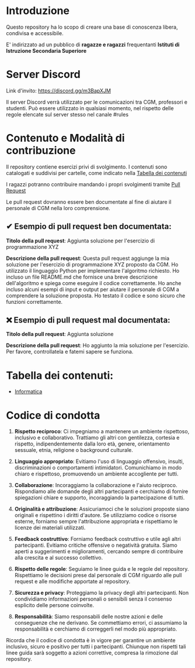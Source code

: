 # Introduzione

Questo repository ha lo scopo di creare una base di conoscenza libera, condivisa e accessibile.

E' indirizzato ad un pubblico di **ragazze e ragazzi** frequentanti **Istituti di Istruzione Secondaria Superiore**

# Server Discord
Link d'invito: https://discord.gg/m3BapXJM

Il server Discord verrà utilizzato per le comunicazioni tra CGM, professori e studenti. Può essere utilizzato in qualsiasi momento, nel rispetto delle regole elencate sul server stesso nel canale #rules

# Contenuto e Modalità di contribuzione

Il repository contiene esercizi privi di svolgimento. I contenuti sono catalogati e suddivisi per cartelle, come indicato nella [Tabella dei contenuti](#toc)

I ragazzi potranno contribuire mandando i propri svolgimenti tramite [Pull Request](https://docs.github.com/en/pull-requests/collaborating-with-pull-requests/proposing-changes-to-your-work-with-pull-requests/about-pull-requests)

Le pull request dovranno essere ben documentate al fine di aiutare il personale di CGM nella loro comprensione.

## ✔ Esempio di pull request ben documentata:

**Titolo della pull request**: Aggiunta soluzione per l'esercizio di programmazione XYZ

**Descrizione della pull request**:
Questa pull request aggiunge la mia soluzione per l'esercizio di programmazione XYZ proposto da CGM. Ho utilizzato il linguaggio Python per implementare l'algoritmo richiesto. Ho incluso un file README.md che fornisce una breve descrizione dell'algoritmo e spiega come eseguire il codice correttamente. Ho anche incluso alcuni esempi di input e output per aiutare il personale di CGM a comprendere la soluzione proposta. Ho testato il codice e sono sicuro che funzioni correttamente.

## ❌ Esempio di pull request mal documentata:

**Titolo della pull request**: Aggiunta soluzione

**Descrizione della pull request**:
Ho aggiunto la mia soluzione per l'esercizio. Per favore, controllatela e fatemi sapere se funziona.

<a name="toc"></a>
# Tabella dei contenuti:

- [Informatica](informatica/README.md)

# Codice di condotta

1. **Rispetto reciproco**: Ci impegniamo a mantenere un ambiente rispettoso, inclusivo e collaborativo. Trattiamo gli altri con gentilezza, cortesia e rispetto, indipendentemente dalla loro età, genere, orientamento sessuale, etnia, religione o background culturale.

2. **Linguaggio appropriato**: Evitiamo l'uso di linguaggio offensivo, insulti, discriminazioni o comportamenti intimidatori. Comunichiamo in modo chiaro e rispettoso, promuovendo un ambiente accogliente per tutti.

3. **Collaborazione**: Incoraggiamo la collaborazione e l'aiuto reciproco. Rispondiamo alle domande degli altri partecipanti e cerchiamo di fornire spiegazioni chiare e supporto, incoraggiando la partecipazione di tutti.

4. **Originalità e attribuzione**: Assicuriamoci che le soluzioni proposte siano originali e rispettino i diritti d'autore. Se utilizziamo codice o risorse esterne, forniamo sempre l'attribuzione appropriata e rispettiamo le licenze dei materiali utilizzati.

5. **Feedback costruttivo**: Forniamo feedback costruttivo e utile agli altri partecipanti. Evitiamo critiche offensive o negatività gratuita. Siamo aperti a suggerimenti e miglioramenti, cercando sempre di contribuire alla crescita e al successo collettivo.

6. **Rispetto delle regole**: Seguiamo le linee guida e le regole del repository. Rispettiamo le decisioni prese dal personale di CGM riguardo alle pull request e alle modifiche apportate al repository.

7. **Sicurezza e privacy**: Proteggiamo la privacy degli altri partecipanti. Non condividiamo informazioni personali o sensibili senza il consenso esplicito delle persone coinvolte.

8. **Responsabilità**: Siamo responsabili delle nostre azioni e delle conseguenze che ne derivano. Se commettiamo errori, ci assumiamo la responsabilità e cerchiamo di correggerli nel modo più appropriato.

Ricorda che il codice di condotta è in vigore per garantire un ambiente inclusivo, sicuro e positivo per tutti i partecipanti. Chiunque non rispetti tali linee guida sarà soggetto a azioni correttive, compresa la rimozione dal repository.

